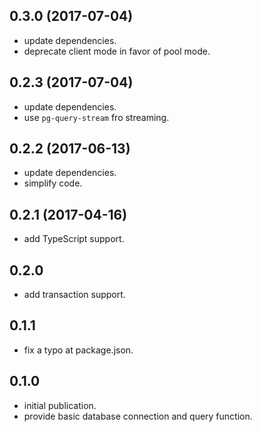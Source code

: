 ## 0.3.0 (2017-07-04)

* update dependencies.
* deprecate client mode in favor of pool mode.

## 0.2.3 (2017-07-04)

* update dependencies.
* use `pg-query-stream` fro streaming.

## 0.2.2 (2017-06-13)

* update dependencies.
* simplify code.

## 0.2.1 (2017-04-16)

* add TypeScript support.

## 0.2.0

* add transaction support.

## 0.1.1

* fix a typo at package.json.

## 0.1.0

* initial publication.
* provide basic database connection and query function.
